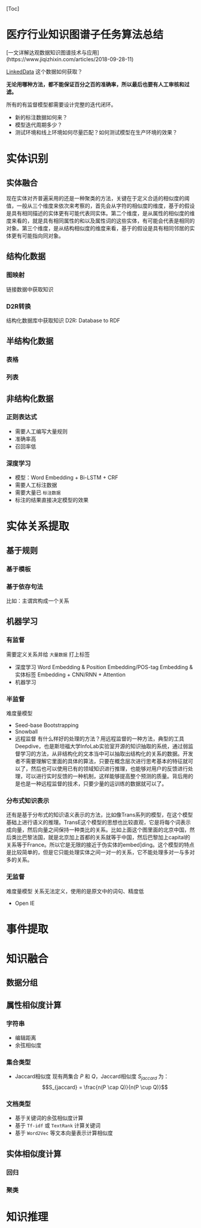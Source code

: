 [Toc]

<h1>医疗行业知识图谱子任务算法总结</h1>
[一文详解达观数据知识图谱技术与应用](https://www.jiqizhixin.com/articles/2018-09-28-11)

[LinkedData]()  这个数据如何获取？

**无论用哪种方法，都不能保证百分之百的准确率，所以最后也要有人工审核和过滤。**

所有的有监督模型都需要设计完整的迭代闭环。
- 新的标注数据如何来？
- 模型迭代周期多少？
- 测试环境和线上环境如何尽量匹配？如何测试模型在生产环境的效果？

# 实体识别

## 实体融合
现在实体对齐普遍采用的还是一种聚类的方法，关键在于定义合适的相似度的阈值，一般从三个维度来依次来考察的，首先会从字符的相似度的维度，基于的假设是具有相同描述的实体更有可能代表同实体。第二个维度，是从属性的相似度的维度来看的，就是具有相同属性的和以及属性词的这些实体，有可能会代表是相同的对象。第三个维度，是从结构相似度的维度来看，基于的假设是具有相同邻居的实体更有可能指向同对象。

## 结构化数据
### 图映射
链接数据中获取知识

### D2R转换
结构化数据库中获取知识
D2R: Database to RDF


## 半结构化数据
### 表格
### 列表

## 非结构化数据
### 正则表达式
- 需要人工编写大量规则
- 准确率高
- 召回率低

### 深度学习
- 模型：Word Embedding + Bi-LSTM + CRF
- 需要人工标注数据
- 需要大量已 `标注数据`
- 标注的结果直接决定模型的效果

# 实体关系提取
## 基于规则
### 基于模板

### 基于依存句法
比如：主谓宾构成一个关系

## 机器学习
### 有监督
需要定义关系并给 `大量数据` 打上标签
- 深度学习
  Word Embedding & Position Embedding/POS-tag Embedding & 实体标签 Embedding + CNN/RNN + Attention
- 机器学习

### 半监督
难度量模型
- Seed-base Bootstrapping
- Snowball
- 远程监督
有什么样好的处理的方法？用远程监督的一种方法，典型的工具Deepdive，也是斯坦福大学InfoLab实验室开源的知识抽取的系统，通过弱监督学习的方法，从非结构化的文本当中可以抽取出结构化的关系的数据。开发者不需要理解它里面的具体的算法，只要在概念层次进行思考基本的特征就可以了，然后也可以使用已有的领域知识进行推理，也能够对用户的反馈进行处理，可以进行实时反馈的一种机制，这样能够提高整个预测的质量。背后用的是也是一种远程监督的技术，只要少量的运训练的数据就可以了。

### 分布式知识表示
还有是基于分布式的知识语义表示的方法，比如像Trans系列的模型，在这个模型基础上进行语义的推理。TransE这个模型的思想也比较直观，它是将每个词表示成向量，然后向量之间保持一种类比的关系。比如上面这个图里面的北京中国，然后类比巴黎法国，就是北京加上首都的关系就等于中国，然后巴黎加上capital的关系等于France。所以它是无限的接近于伪实体的embed]ding。这个模型的特点是比较简单的，但是它只能处理实体之间一对一的关系，它不能处理多对一与多对多的关系。

### 无监督
难度量模型
关系无法定义，使用的是原文中的词句、精度低
- Open IE

# 事件提取

# 知识融合
## 数据分组

## 属性相似度计算
### 字符串
- 编辑距离
- 余弦相似度

### 集合类型
- Jaccard相似度
现有两集合 $P$ 和 $Q$，Jaccard相似度 $S_{jaccard}$ 为：
    $$S_{jaccard} = \frac{n(P \cap Q)}{n(P \cup Q)}$$

### 文档类型
- 基于关键词的余弦相似度计算
- 基于 `Tf-idf` 或 `TextRank` 计算关键词
- 基于 `Word2Vec` 等文本向量表示计算相似度

## 实体相似度计算
### 回归

### 聚类

# 知识推理
